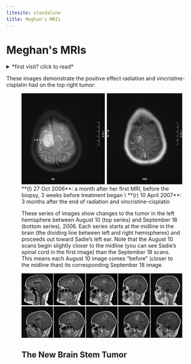 ```yaml
---
litesite: standalone
title: Meghan's MRIs
---
```


# Meghan's MRIs

<details>
<summary>
*first visit? click to read*
</summary>

MRI images are flipped, meaning what you see on the left is actually on the right side of the brain and vice versa. We selected these images as carefully as we could, but they aren’t shots of exactly the same location in exactly the same position. Moreover, the images were taken on different equipment using different contrast fluids, which is why the tumor seems brighter on one image than on another. Last but not least, reading MRI images is an art and a science; we hope these images are helpful to you on your journey, but please don’t use them to draw conclusions about your own MRIs. You can click on each image for a larger view.

</details>

These images demonstrate the positive effect radiation and vincristine-cisplatin had on the top right tumor:

<figure>
<img src="mri-top-pre-post-treatment.jpg" alt="Top view MRI before and after treatment">
<figcaption>**(l) 27 Oct 2006**: a month after her first MRI, before the biopsy, 3 weeks before treatment began \
**(r) 10 April 2007**: 3 months after the end of radiation and vincristine-cisplatin</figcaption>



These series of images show changes to the tumor in the left hemisphere between August 10 (top series) and September 18 (bottom series), 2006. Each series starts at the midline in the brain (the dividing line between left and right hemispheres) and proceeds out toward Sadie’s left ear. Note that the August 10 scans begin slightly closer to the midline (you can see Sadie’s spinal cord in the first image) than the September 18 scans. This means each August 10 image comes “before” (closer to the midline than) its corresponding September 18 image.


<img src="MRI_5_series_side.jpg" alt="side view May 2007 series" />

<img src="MRI_6_series_side.jpg" alt="side view June 2007 series" />


## The New Brain Stem Tumor
